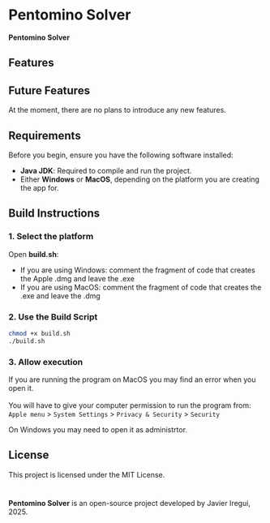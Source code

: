 <!-- <p align="center">
  <img src="media/banner.png" alt="Banner">
</p> -->

# Pentomino Solver

**Pentomino Solver** 

## Features


## Future Features

At the moment, there are no plans to introduce any new features.

## Requirements

Before you begin, ensure you have the following software installed:

- **Java JDK**: Required to compile and run the project.
- Either **Windows** or **MacOS**, depending on the platform you are creating the app for.

## Build Instructions

### 1. Select the platform

Open **build.sh**:

- If you are using Windows: comment the fragment of code that creates the Apple .dmg and leave the .exe
- If you are using MacOS: comment the fragment of code that creates the .exe and leave the .dmg

### 2. Use the Build Script

```bash
chmod +x build.sh
./build.sh
```

### 3. Allow execution

If you are running the program on MacOS you may find an error when you open it. <br><br>
You will have to give your computer permission to run the program from:<br>
``Apple menu`` > ``System Settings`` > ``Privacy & Security`` > ``Security``

On Windows you may need to open it as administrtor.

## License

This project is licensed under the MIT License.

#

**Pentomino Solver** is an open-source project developed by Javier Iregui, 2025.

